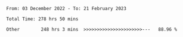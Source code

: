 <!--START_SECTION:waka-->

```text
From: 03 December 2022 - To: 21 February 2023

Total Time: 278 hrs 50 mins

Other        248 hrs 3 mins  >>>>>>>>>>>>>>>>>>>>>>---   88.96 %
```

<!--END_SECTION:waka-->
